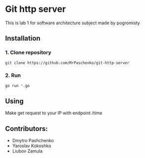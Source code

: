 # Git http server

This is lab 1 for software architecture subject made by pogromisty

## Installation

### 1. Clone repository

```bash
git clone https://github.com/MrPaschenko/git-http-server
```

### 2.  Run

```bash
go run *.go
```

## Using

Make get request to your IP with endpoint /time

## Contributors:

- Dmytro Pashchenko
- Yaroslav Kokoshko
- Liubov Zamula
